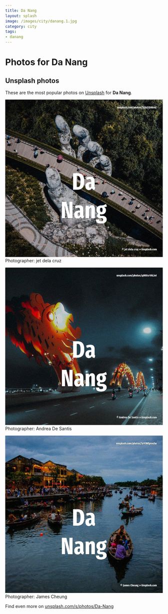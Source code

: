 ```yaml
---
title: Da Nang
layout: splash
image: /images/city/danang.1.jpg
category: city
tags:
- danang
---
```

# Photos for Da Nang
 
## Unsplash photos
These are the most popular photos on [Unsplash](https://unsplash.com) for **Da Nang**.
 
![Da Nang](/images/city/danang.1.jpg)
Photographer:  jet dela cruz
 
![Da Nang](/images/city/danang.2.jpg)
Photographer:  Andrea De Santis
 
![Da Nang](/images/city/danang.3.jpg)
Photographer:  James Cheung
 
Find even more on [unsplash.com/s/photos/Da-Nang](https://unsplash.com/s/photos/Da-Nang)
 
